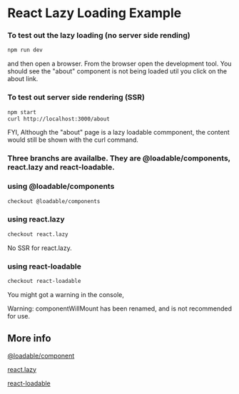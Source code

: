 # React Lazy Loading Example
### To test out the lazy loading (no server side rending)
```bash
npm run dev
```
and then open a browser.  From the browser open the development tool.  You should see the "about" component is not being loaded util you click on the about link.

### To test out server side rendering (SSR)
```bash
npm start
curl http://localhost:3000/about
```
FYI, Although the "about" page is a lazy loadable commponent, the content would still be shown with the curl command.

### Three branchs are availalbe.  They are @loadable/components, react.lazy and react-loadable.

### using @loadable/components
```bash
checkout @loadable/components
```

### using react.lazy
```bash
checkout react.lazy
```
No SSR for react.lazy.

### using react-loadable
```bash
checkout react-loadable
```
You might got a warning in the console,

Warning: componentWillMount has been renamed, and is not recommended for use.

## More info

[@loadable/component](https://loadable-components.com)

[react.lazy](https://reactjs.org/docs/code-splitting.html)

[react-loadable](https://github.com/jamiebuilds/react-loadable)